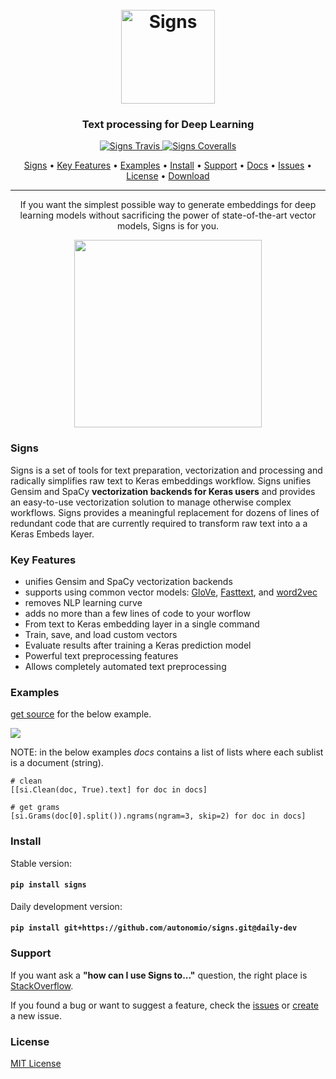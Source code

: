 <h1 align="center">
  <br>
  <a href="http://autonom.io"><img src="https://raw.githubusercontent.com/autonomio/signs/master/logo.png" alt="Signs" width="150"></a>
  <br>
</h1>

<h3 align="center">Text processing for Deep Learning</h3>

<p align="center">

  <a href="https://travis-ci.org/autonomio/talos">
    <img src="https://img.shields.io/travis/autonomio/signs/master.svg?style=for-the-badge&logo=appveyor" alt="Signs Travis">
  </a>

  <a href="https://coveralls.io/github/autonomio/talos">
    <img src="https://img.shields.io/coveralls/github/autonomio/signs.svg?style=for-the-badge&logo=appveyor" alt="Signs Coveralls">
  </a>

</p>

<p align="center">
  <a href="#Key-Features">Signs</a> •
  <a href="#Key-Features">Key Features</a> •
  <a href="#Examples">Examples</a> •
  <a href="#Install">Install</a> •
  <a href="#Support">Support</a> •
  <a href="https://autonomio.github.io/docs_signs">Docs</a> •
  <a href="https://github.com/autonomio/sigs/issues">Issues</a> •
  <a href="#License">License</a> •
  <a href="https://github.com/autonomio/signs/archive/master.zip">Download</a>
</p>
<hr>
<p align="center">
If you want the simplest possible way to generate embeddings for deep learning models without sacrificing the power of state-of-the-art vector models, Signs is for you.

</p>
<p align="center">
<img src='https://cdn-images-1.medium.com/max/1600/1*Ua721c4o0oCpAloeT32wdA.jpeg' width=300px>
</p>

### Signs

Signs is a set of tools for text preparation, vectorization and processing and radically simplifies raw text to Keras embeddings workflow. Signs unifies Gensim and SpaCy <strong>vectorization backends for Keras users</strong> and provides an easy-to-use vectorization solution to manage otherwise complex workflows. Signs provides a meaningful replacement for dozens of lines of redundant code that are currently required to transform raw text into a a Keras Embeds layer. 

### Key Features

- unifies Gensim and SpaCy vectorization backends
- supports using common vector models: [GloVe](https://nlp.stanford.edu/projects/glove/), [Fasttext](https://fasttext.cc/docs/en/english-vectors.html), and [word2vec](https://en.wikipedia.org/wiki/Word2vec)
- removes NLP learning curve
- adds no more than a few lines of code to your worflow
- From text to Keras embedding layer in a single command
- Train, save, and load custom vectors
- Evaluate results after training a Keras prediction model
- Powerful text preprocessing features
- Allows completely automated text preprocessing


### Examples

[get source](https://gist.github.com/mikkokotila/ad0138788c93bef2b71eaccc9c95701b) for the below example.

<img src=https://i.ibb.co/VqX0hmG/signs-nlp-keras-embeddings.png>

NOTE: in the below examples *docs* contains a list of lists where each sublist is a document (string).

    # clean 
    [[si.Clean(doc, True).text] for doc in docs]

    # get grams
    [si.Grams(doc[0].split()).ngrams(ngram=3, skip=2) for doc in docs]

### Install

Stable version:

#### `pip install signs`

Daily development version:

#### `pip install git+https://github.com/autonomio/signs.git@daily-dev`

### Support

If you want ask a **"how can I use Signs to..."** question, the right place is [StackOverflow](https://stackoverflow.com/questions/ask).

If you found a bug or want to suggest a feature, check the [issues](https://github.com/autonomio/signs/issues) or [create](https://github.com/autonomio/signs/issues/new/choose) a new issue.


### License

[MIT License](https://github.com/autonomio/signs/blob/master/LICENSE)



